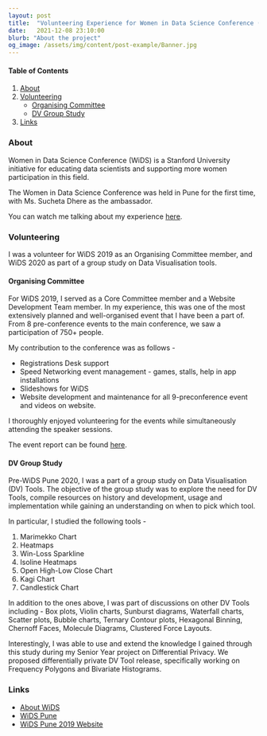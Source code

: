 ```yaml
---
layout: post
title:  "Volunteering Experience for Women in Data Science Conference (WiDS)"
date:   2021-12-08 23:10:00
blurb: "About the project"
og_image: /assets/img/content/post-example/Banner.jpg
---
```


#### Table of Contents
1. [About](#About)
2. [Volunteering](#Volunteering)
    * [Organising Committee](#organising-committee)
    * [DV Group Study](#dv-group-study)
3. [Links](#links)

### About

Women in Data Science Conference (WiDS) is a Stanford University initiative for educating data scientists and supporting more women participation in this field.

The Women in Data Science Conference was held in Pune for the first time, with Ms. Sucheta Dhere as the ambassador.

You can watch me talking about my experience [here](https://www.youtube.com/watch?v=zpA_GSZhoHE).

### Volunteering

I was a volunteer for WiDS 2019 as an Organising Committee member, and WiDS 2020 as part of a group study on Data Visualisation tools.

#### Organising Committee

For WiDS 2019, I served as a Core Committee member and a Website Development Team member. In my experience, this was one of the most extensively planned and well-organised event that I have been a part of. From 8 pre-conference events to the main conference, we saw a participation of 750+ people.

My contribution to the conference was as follows -
* Registrations Desk support
* Speed Networking event management - games, stalls, help in app installations
* Slideshows for WiDS
* Website development and maintenance for all 9-preconference event and videos on website.

I thoroughly enjoyed volunteering for the events while simultaneously attending the speaker sessions.

The event report can be found [here](file:///home/rajashree/Downloads/WiDSv2.2.pdf).

#### DV Group Study

Pre-WiDS Pune 2020, I was a part of a group study on Data Visualisation (DV) Tools. The objective of the group study was to explore the need for DV Tools, compile resources on history and development, usage and implementation while gaining an understanding on when to pick which tool.

In particular, I studied the following tools -
1. Marimekko Chart
2. Heatmaps
3. Win-Loss Sparkline
4. Isoline Heatmaps
5. Open High-Low Close Chart
6. Kagi Chart
7. Candlestick Chart

<!-- I have compiled my studies in this [repository](https://github.com/Chaitanyasuma/DVTools). -->

In addition to the ones above, I was part of discussions on other DV Tools including - Box plots, Violin charts, Sunburst diagrams, Waterfall charts, Scatter plots, Bubble charts, Ternary Contour plots, Hexagonal Binning, Chernoff Faces, Molecule Diagrams, Clustered Force Layouts.

Interestingly, I was able to use and extend the knowledge I gained through this study during my Senior Year project on Differential Privacy. We proposed differentially private DV Tool release, specifically working on Frequency Polygons and Bivariate Histograms.

### Links

* [About WiDS](https://www.widsconference.org/about.html)
* [WiDS Pune](https://widspune.com/)
* [WiDS Pune 2019 Website](https://sites.google.com/view/widspune2019/about)
